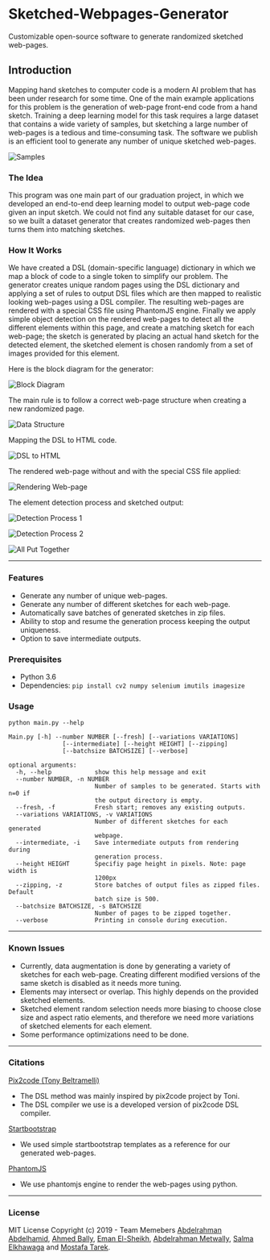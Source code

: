 # Sketched-Webpages-Generator
Customizable open-source software to generate randomized sketched web-pages.

## Introduction
Mapping hand sketches to computer code is a modern AI problem that has been under research for some time. One of the main example applications for this problem is the generation of web-page front-end code from a hand sketch. Training a deep learning model for this task requires a large dataset that contains a wide variety of samples, but sketching a large number of web-pages is a tedious and time-consuming task. The software we publish is an efficient tool to generate any number of unique sketched web-pages.

![Samples](https://i.ibb.co/jgDd2d0/samples.png "Samples")



### The Idea
This program was one main part of our graduation project, in which we developed an end-to-end deep learning model to output web-page code given an input sketch. We could not find any suitable dataset for our case, so we built a dataset generator that creates randomized web-pages then turns them into matching sketches.

### How It Works

We have created a DSL (domain-specific language) dictionary in which we map a block of code to a single token to simplify our problem. The generator creates unique random pages using the DSL dictionary and applying a set of rules to output DSL files which are then mapped to realistic looking web-pages using a DSL compiler. The resulting web-pages are rendered with a special CSS file using PhantomJS engine. Finally we apply simple object detection on the rendered web-pages to detect all the different elements within this page, and create a matching sketch for each web-page; the sketch is generated by placing an actual hand sketch for the detected element, the sketched element is chosen randomly from a set of images provided for this element.

Here is the block diagram for the generator:

![Block Diagram](https://i.ibb.co/gJwgQbD/two.png "Block Diagram")

The main rule is to follow a correct web-page structure when creating a new randomized page.

![Data Structure](https://i.ibb.co/Dpw0VqZ/three.png "Data Structure")

Mapping the DSL to HTML code.

![DSL to HTML](https://i.ibb.co/xHyc8d8/four.png "DSL to HTML")

The rendered web-page without and with the special CSS file applied:

![Rendering Web-page](https://i.ibb.co/W6CVKmF/five.png "Rendering Web-page")

The element detection process and sketched output:

![Detection Process 1](https://i.ibb.co/0rdRpTb/six.png "Detection Process 1")

![Detection Process 2](https://i.ibb.co/vxB7TWq/seven.png "Detection Process 2")

![All Put Together](https://i.ibb.co/ZXPpVCj/eight.png "All Put Together")

------------


### Features
- Generate any number of unique web-pages.
- Generate any number of different sketches for each web-page.
- Automatically save batches of generated sketches in zip files.
- Ability to stop and resume the generation process keeping the output uniqueness.
- Option to save intermediate outputs.

### Prerequisites
- Python 3.6
- Dependencies: `pip install cv2 numpy selenium imutils imagesize`

### Usage
`python main.py --help`

    Main.py [-h] --number NUMBER [--fresh] [--variations VARIATIONS]
                   [--intermediate] [--height HEIGHT] [--zipping]
                   [--batchsize BATCHSIZE] [--verbose]
    
    optional arguments:
      -h, --help            show this help message and exit
      --number NUMBER, -n NUMBER
                            Number of samples to be generated. Starts with n=0 if
                            the output directory is empty.
      --fresh, -f           Fresh start; removes any existing outputs.
      --variations VARIATIONS, -v VARIATIONS
                            Number of different sketches for each generated
                            webpage.
      --intermediate, -i    Save intermediate outputs from rendering during
                            generation process.
      --height HEIGHT       Specifiy page height in pixels. Note: page width is
                            1200px
      --zipping, -z         Store batches of output files as zipped files. Default
                            batch size is 500.
      --batchsize BATCHSIZE, -s BATCHSIZE
                            Number of pages to be zipped together.
      --verbose             Printing in console during execution.

------------

### Known Issues
- Currently, data augmentation is done by generating a variety of sketches for each web-page. Creating different modified versions of the same sketch is disabled as it needs more tuning.
- Elements may intersect or overlap. This highly depends on the provided sketched elements.
- Sketched element random selection needs more biasing to choose close size and aspect ratio elements, and therefore we need more variations of sketched elements for each element.
- Some performance optimizations need to be done.

------------


### Citations
[Pix2code (Tony Beltramelli)](https://github.com/tonybeltramelli/pix2code "Pix2code (Tony Beltramelli)")
- The DSL method was mainly inspired by pix2code project by Toni.
- The DSL compiler we use is a developed version of pix2code DSL compiler.

[Startbootstrap](https://startbootstrap.com/ "Startbootstrap")
- We used simple startbootstrap templates as a reference for our generated web-pages.

[PhantomJS](https://phantomjs.org/ "PhantomJS")
- We use phantomjs engine to render the web-pages using python.

------------


### License
MIT License
Copyright (c) 2019 - Team Memebers [Abdelrahman Abdelhamid](https://github.com/Dev-Tarek "Abdelrahman Abdelhamid"), [Ahmed Bally](https://github.com/ahmedbally "Ahmed Bally"), [Eman El-Sheikh](https://github.com/EmanAbuelyazeed "Eman El-Sheikh"), [Abdelrahman Metwally](https://github.com/spearkiller0 "Abdelrahman Metwally"), [Salma Elkhawaga](https://github.com/SalmaElkhawaga) and [Mostafa Tarek](https://github.com/mostafaGwely).
